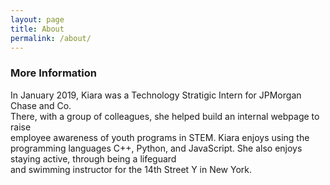 ```yaml
---
layout: page
title: About
permalink: /about/
---
```


### More Information  
In January 2019, Kiara was a Technology Stratigic Intern for JPMorgan Chase and Co.  
There, with a group of colleagues, she helped build an internal webpage to raise  
employee awareness of youth programs in STEM. Kiara enjoys using the programming languages
C++, Python, and JavaScript. She also enjoys staying active, through being a lifeguard  
and swimming instructor for the 14th Street Y in New York.  
